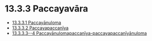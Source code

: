 

# 13.3.3 Paccayavāra

* [13.3.3.1 Paccayānuloma](13.3.3/13.3.3.1.md)
* [13.3.3.2 Paccayapaccanīya](13.3.3/13.3.3.2.md)
* [13.3.3.3--4 Paccayānulomapaccanīya-paccayapaccanīyānuloma](13.3.3/13.3.3.3--4.md)



